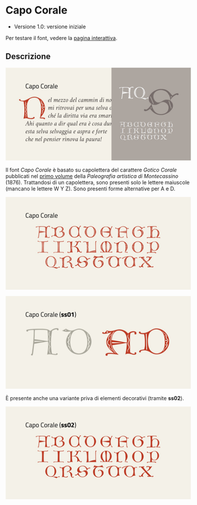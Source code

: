 # Capo Corale
* Versione 1.0: versione iniziale

Per testare il font, vedere la [pagina interattiva](https://m-casanova.github.io/CapoCorale/).

## Descrizione
![image](images/capocorale_1.jpg)

Il font _Capo Corale_ è basato su capolettera del carattere _Gotico Corale_ pubblicati nel [primo volume](https://archive.org/details/gri_33125015244383/page/n35/mode/2up) della _Paleografia artistica di Montecassino_ (1876). Trattandosi di un capolettera, sono presenti solo le lettere maiuscole (mancano le lettere W Y Z). Sono presenti forme alternative per A e D.</p>

![image](images/capocorale_2.jpg)

![image](images/capocorale_3.jpg)

È presente anche una variante priva di elementi decorativi (tramite __ss02__).

![image](images/capocorale_4.jpg)
